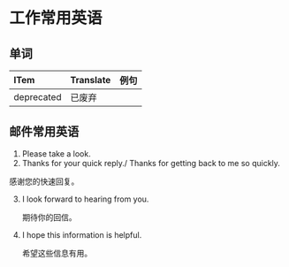 # 工作常用英语

## 单词

| ITem | Translate | 例句 |
| :--- | :--- | :--- |
| deprecated | 已废弃 |  |



## 邮件常用英语

1. Please take a look.
2.  Thanks for your quick reply./ Thanks for getting back to me so quickly.

   感谢您的快速回复。

3. I look forward to hearing from you.

   期待你的回信。

4. I hope this information is helpful.

   希望这些信息有用。

